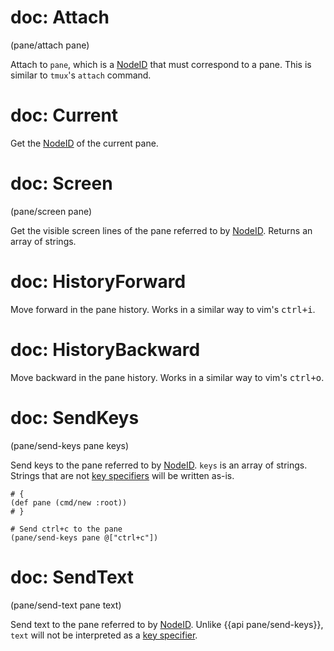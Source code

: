 # doc: Attach

(pane/attach pane)

Attach to `pane`, which is a [NodeID](/api.md#nodeid) that must correspond to a pane. This is similar to `tmux`'s `attach` command.

# doc: Current

Get the [NodeID](/api.md#nodeid) of the current pane.

# doc: Screen

(pane/screen pane)

Get the visible screen lines of the pane referred to by [NodeID](/api.md#nodeid). Returns an array of strings.

# doc: HistoryForward

Move forward in the pane history. Works in a similar way to vim's <kbd>ctrl+i</kbd>.

# doc: HistoryBackward

Move backward in the pane history. Works in a similar way to vim's <kbd>ctrl+o</kbd>.

# doc: SendKeys

(pane/send-keys pane keys)

Send keys to the pane referred to by [NodeID](/api.md#nodeid). `keys` is an array of strings. Strings that are not [key specifiers](/preset-keys.md) will be written as-is.

```janet
# {
(def pane (cmd/new :root))
# }

# Send ctrl+c to the pane
(pane/send-keys pane @["ctrl+c"])
```

# doc: SendText

(pane/send-text pane text)

Send text to the pane referred to by [NodeID](/api.md#nodeid). Unlike {{api pane/send-keys}}, `text` will not be interpreted as a [key specifier](/preset-keys.md).
